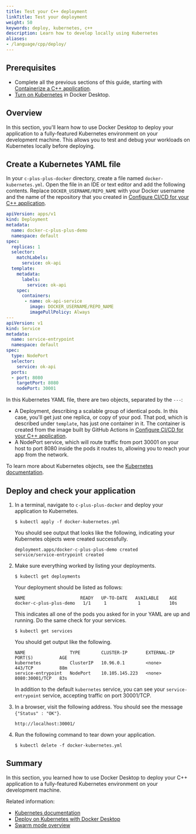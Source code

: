 ```yaml
---
title: Test your C++ deployment
linkTitle: Test your deployment
weight: 50
keywords: deploy, kubernetes, c++
description: Learn how to develop locally using Kubernetes
aliases:
- /language/cpp/deploy/
---
```


## Prerequisites

- Complete all the previous sections of this guide, starting with [Containerize a C++ application](containerize.md).
- [Turn on Kubernetes](/desktop/kubernetes/#install-and-turn-on-kubernetes) in Docker Desktop.

## Overview

In this section, you'll learn how to use Docker Desktop to deploy your application to a fully-featured Kubernetes environment on your development machine. This allows you to test and debug your workloads on Kubernetes locally before deploying.

## Create a Kubernetes YAML file

In your `c-plus-plus-docker` directory, create a file named
`docker-kubernetes.yml`. Open the file in an IDE or text editor and add
the following contents. Replace `DOCKER_USERNAME/REPO_NAME` with your Docker
username and the name of the repository that you created in [Configure CI/CD for
your C++ application](configure-ci-cd.md).

```yaml
apiVersion: apps/v1
kind: Deployment
metadata:
  name: docker-c-plus-plus-demo
  namespace: default
spec:
  replicas: 1
  selector:
    matchLabels:
      service: ok-api
  template:
    metadata:
      labels:
        service: ok-api
    spec:
      containers:
       - name: ok-api-service
         image: DOCKER_USERNAME/REPO_NAME
         imagePullPolicy: Always
---
apiVersion: v1
kind: Service
metadata:
  name: service-entrypoint
  namespace: default
spec:
  type: NodePort
  selector:
    service: ok-api
  ports:
  - port: 8080
    targetPort: 8080
    nodePort: 30001
```

In this Kubernetes YAML file, there are two objects, separated by the `---`:

 - A Deployment, describing a scalable group of identical pods. In this case,
   you'll get just one replica, or copy of your pod. That pod, which is
   described under `template`, has just one container in it. The
    container is created from the image built by GitHub Actions in [Configure CI/CD for
    your C++ application](configure-ci-cd.md).
 - A NodePort service, which will route traffic from port 30001 on your host to
   port 8080 inside the pods it routes to, allowing you to reach your app
   from the network.

To learn more about Kubernetes objects, see the [Kubernetes documentation](https://kubernetes.io/docs/home/).

## Deploy and check your application

1. In a terminal, navigate to `c-plus-plus-docker` and deploy your application to
   Kubernetes.

   ```console
   $ kubectl apply -f docker-kubernetes.yml
   ```

   You should see output that looks like the following, indicating your Kubernetes objects were created successfully.

   ```text
   deployment.apps/docker-c-plus-plus-demo created
   service/service-entrypoint created
   ```

2. Make sure everything worked by listing your deployments.

   ```console
   $ kubectl get deployments
   ```

   Your deployment should be listed as follows:

   ```shell
   NAME                     READY   UP-TO-DATE   AVAILABLE    AGE
   docker-c-plus-plus-demo   1/1     1            1           10s
   ```

   This indicates all one of the pods you asked for in your YAML are up and running. Do the same check for your services.

   ```console
   $ kubectl get services
   ```

   You should get output like the following.

   ```shell
   NAME                 TYPE        CLUSTER-IP       EXTERNAL-IP   PORT(S)          AGE
   kubernetes           ClusterIP   10.96.0.1        <none>        443/TCP          88m
   service-entrypoint   NodePort    10.105.145.223   <none>        8080:30001/TCP   83s
   ```

   In addition to the default `kubernetes` service, you can see your `service-entrypoint` service, accepting traffic on port 30001/TCP.

3. In a browser, visit the following address. You should see the message `{"Status" : "OK"}`.

   ```console
   http://localhost:30001/
   ```

4. Run the following command to tear down your application.

   ```console
   $ kubectl delete -f docker-kubernetes.yml
   ```

## Summary

In this section, you learned how to use Docker Desktop to deploy your C++ application to a fully-featured Kubernetes environment on your development machine. 

Related information:
   - [Kubernetes documentation](https://kubernetes.io/docs/home/)
   - [Deploy on Kubernetes with Docker Desktop](/manuals/desktop/kubernetes.md)
   - [Swarm mode overview](/manuals/engine/swarm/_index.md)
